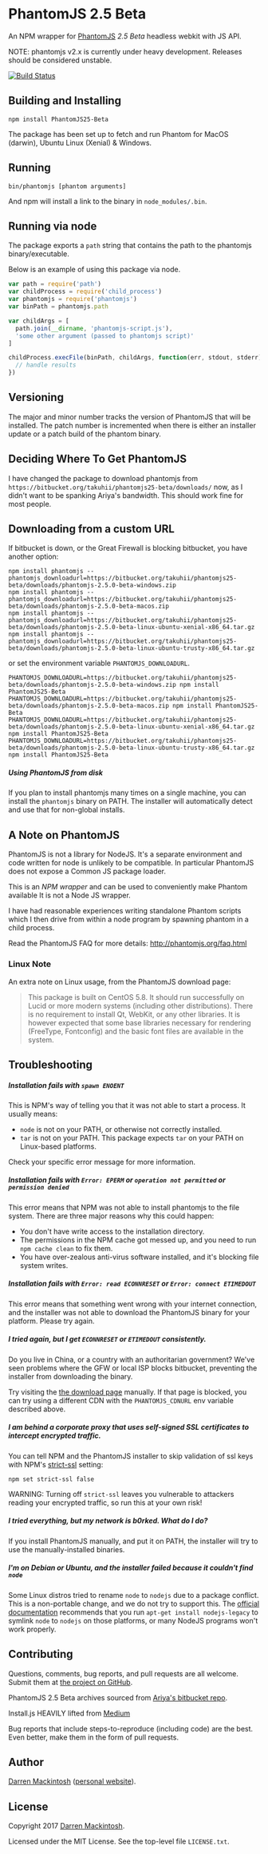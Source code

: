 PhantomJS 2.5 Beta
=========

An NPM wrapper for [PhantomJS](http://phantomjs.org/) *2.5 Beta* headless webkit with JS API.

NOTE: phantomjs v2.x is currently under heavy development. Releases should be considered unstable.

[![Build Status](https://travis-ci.org/DarrenMack-OD/PhantomJS-25_Beta.svg?branch=master)](https://travis-ci.org/DarrenMack-OD/PhantomJS-25_Beta/)

Building and Installing
-----------------------

```shell
npm install PhantomJS25-Beta
```

The package has been set up to fetch and run Phantom for MacOS (darwin), Ubuntu Linux (Xenial) & Windows.

Running
-------

```shell
bin/phantomjs [phantom arguments]
```

And npm will install a link to the binary in `node_modules/.bin`.

Running via node
----------------

The package exports a `path` string that contains the path to the
phantomjs binary/executable.

Below is an example of using this package via node.

```javascript
var path = require('path')
var childProcess = require('child_process')
var phantomjs = require('phantomjs')
var binPath = phantomjs.path

var childArgs = [
  path.join(__dirname, 'phantomjs-script.js'),
  'some other argument (passed to phantomjs script)'
]

childProcess.execFile(binPath, childArgs, function(err, stdout, stderr) {
  // handle results
})

```

Versioning
----------

The major and minor number tracks the version of PhantomJS that will be
installed. The patch number is incremented when there is either an installer
update or a patch build of the phantom binary.

Deciding Where To Get PhantomJS
-------------------------------

I have changed the package to download phantomjs from `https://bitbucket.org/takuhii/phantomjs25-beta/downloads/` now, as I didn't want to be spanking Ariya's bandwidth. This should work fine for most people.

## Downloading from a custom URL

If bitbucket is down, or the Great Firewall is blocking bitbucket, you have another option:

```shell
npm install phantomjs --phantomjs_downloadurl=https://bitbucket.org/takuhii/phantomjs25-beta/downloads/phantomjs-2.5.0-beta-windows.zip
npm install phantomjs --phantomjs_downloadurl=https://bitbucket.org/takuhii/phantomjs25-beta/downloads/phantomjs-2.5.0-beta-macos.zip
npm install phantomjs --phantomjs_downloadurl=https://bitbucket.org/takuhii/phantomjs25-beta/downloads/phantomjs-2.5.0-beta-linux-ubuntu-xenial-x86_64.tar.gz
npm install phantomjs --phantomjs_downloadurl=https://bitbucket.org/takuhii/phantomjs25-beta/downloads/phantomjs-2.5.0-beta-linux-ubuntu-trusty-x86_64.tar.gz
```

or set the environment variable `PHANTOMJS_DOWNLOADURL`.
```shell
PHANTOMJS_DOWNLOADURL=https://bitbucket.org/takuhii/phantomjs25-beta/downloads/phantomjs-2.5.0-beta-windows.zip npm install PhantomJS25-Beta
PHANTOMJS_DOWNLOADURL=https://bitbucket.org/takuhii/phantomjs25-beta/downloads/phantomjs-2.5.0-beta-macos.zip npm install PhantomJS25-Beta
PHANTOMJS_DOWNLOADURL=https://bitbucket.org/takuhii/phantomjs25-beta/downloads/phantomjs-2.5.0-beta-linux-ubuntu-xenial-x86_64.tar.gz npm install PhantomJS25-Beta
PHANTOMJS_DOWNLOADURL=https://bitbucket.org/takuhii/phantomjs25-beta/downloads/phantomjs-2.5.0-beta-linux-ubuntu-trusty-x86_64.tar.gz npm install PhantomJS25-Beta
```


##### Using PhantomJS from disk

If you plan to install phantomjs many times on a single machine, you can
install the `phantomjs` binary on PATH. The installer will automatically detect
and use that for non-global installs.


A Note on PhantomJS
-------------------

PhantomJS is not a library for NodeJS.  It's a separate environment and code
written for node is unlikely to be compatible.  In particular PhantomJS does
not expose a Common JS package loader.

This is an _NPM wrapper_ and can be used to conveniently make Phantom available
It is not a Node JS wrapper.

I have had reasonable experiences writing standalone Phantom scripts which I
then drive from within a node program by spawning phantom in a child process.

Read the PhantomJS FAQ for more details: http://phantomjs.org/faq.html

### Linux Note

An extra note on Linux usage, from the PhantomJS download page:

 > This package is built on CentOS 5.8. It should run successfully on Lucid or
 > more modern systems (including other distributions). There is no requirement
 > to install Qt, WebKit, or any other libraries. It is however expected that
 > some base libraries necessary for rendering (FreeType, Fontconfig) and the
 > basic font files are available in the system.

Troubleshooting
---------------

##### Installation fails with `spawn ENOENT`

This is NPM's way of telling you that it was not able to start a process. It usually means:

- `node` is not on your PATH, or otherwise not correctly installed.
- `tar` is not on your PATH. This package expects `tar` on your PATH on Linux-based platforms.

Check your specific error message for more information.

##### Installation fails with `Error: EPERM` or `operation not permitted` or `permission denied`

This error means that NPM was not able to install phantomjs to the file system. There are three
major reasons why this could happen:

- You don't have write access to the installation directory.
- The permissions in the NPM cache got messed up, and you need to run `npm cache clean` to fix them.
- You have over-zealous anti-virus software installed, and it's blocking file system writes.

##### Installation fails with `Error: read ECONNRESET` or `Error: connect ETIMEDOUT`

This error means that something went wrong with your internet connection, and the installer
was not able to download the PhantomJS binary for your platform. Please try again.

##### I tried again, but I get `ECONNRESET` or `ETIMEDOUT` consistently.

Do you live in China, or a country with an authoritarian government? We've seen problems where
the GFW or local ISP blocks bitbucket, preventing the installer from downloading the binary.

Try visiting the [the download page](https://bitbucket.org/takuhii/phantomjs25-beta/downloads/) manually.
If that page is blocked, you can try using a different CDN with the `PHANTOMJS_CDNURL`
env variable described above.

##### I am behind a corporate proxy that uses self-signed SSL certificates to intercept encrypted traffic.

You can tell NPM and the PhantomJS installer to skip validation of ssl keys with NPM's
[strict-ssl](https://www.npmjs.org/doc/misc/npm-config.html#strict-ssl) setting:

```
npm set strict-ssl false
```

WARNING: Turning off `strict-ssl` leaves you vulnerable to attackers reading
your encrypted traffic, so run this at your own risk!

##### I tried everything, but my network is b0rked. What do I do?

If you install PhantomJS manually, and put it on PATH, the installer will try to
use the manually-installed binaries.

##### I'm on Debian or Ubuntu, and the installer failed because it couldn't find `node`

Some Linux distros tried to rename `node` to `nodejs` due to a package
conflict. This is a non-portable change, and we do not try to support this. The
[official documentation](https://github.com/joyent/node/wiki/Installing-Node.js-via-package-manager#ubuntu-mint-elementary-os)
recommends that you run `apt-get install nodejs-legacy` to symlink `node` to `nodejs`
on those platforms, or many NodeJS programs won't work properly.

Contributing
------------

Questions, comments, bug reports, and pull requests are all welcome.  Submit them at
[the project on GitHub](https://github.com/DarrenMack-OD/PhantomJS-25_Beta/issues).

PhantomJS 2.5 Beta archives sourced from [Ariya's bitbucket repo](https://bitbucket.org/ariya/phantomjs/downloads/).

Install.js HEAVILY lifted from [Medium](https://github.com/Medium/phantomjs/)

Bug reports that include steps-to-reproduce (including code) are the
best. Even better, make them in the form of pull requests.

Author 
------

[Darren Mackintosh](https://github.com/DarrenMack-OD)
([personal website](http://www.takuhii.tk)).

License
-------

Copyright 2017 [Darren Mackintosh](http://www.takuhii.tk/).

Licensed under the MIT License.
See the top-level file `LICENSE.txt`.
